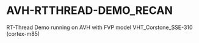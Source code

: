 # AVH-RTTHREAD-DEMO_RECAN
RT-Thread Demo running on AVH with FVP model VHT_Corstone_SSE-310 (cortex-m85)
